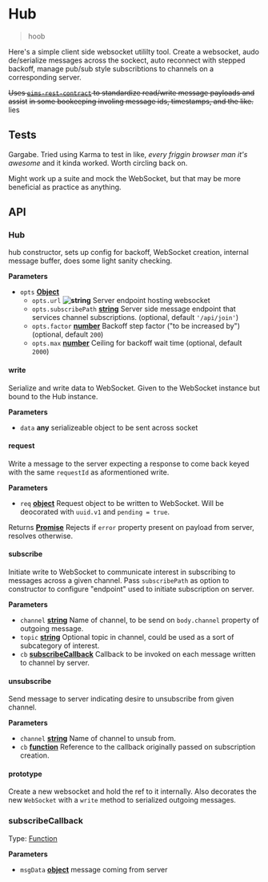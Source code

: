 # Hub

> hoob

Here's a simple client side websocket utililty tool. Create a websocket, audo
de/serialize messages across the sockect, auto reconnect with stepped backoff,
manage pub/sub style subscribtions to channels on a corresponding server.

~~Uses [`eims-rest-contract`] to standardize read/write message payloads and assist~~
~~in some bookeeping involing message ids, timestamps, and the like.~~ lies

## Tests

Gargabe. Tried using Karma to test in like, _every friggin browser man it's
awesome_ and it kinda worked. Worth circling back on.

Might work up a suite and mock the WebSocket, but that may be more beneficial
as practice as anything.

[`eims-rest-contract`]: (https://github.com/enlore/eims-rest-contract)

## API

<!-- Generated by documentation.js. Update this documentation by updating the source code. -->

### Hub

hub constructor, sets up config for backoff, WebSocket creation,
internal message buffer, does some light sanity checking.

**Parameters**

-   `opts` **[Object](https://developer.mozilla.org/en-US/docs/Web/JavaScript/Reference/Global_Objects/Object)** 
    -   `opts.url` **![string](https://developer.mozilla.org/en-US/docs/Web/JavaScript/Reference/Global_Objects/String)** Server endpoint hosting websocket
    -   `opts.subscribePath` **[string](https://developer.mozilla.org/en-US/docs/Web/JavaScript/Reference/Global_Objects/String)** Server side message endpoint that
        services channel subscriptions. (optional, default `'/api/join'`)
    -   `opts.factor` **[number](https://developer.mozilla.org/en-US/docs/Web/JavaScript/Reference/Global_Objects/Number)** Backoff step factor ("to be increased by") (optional, default `200`)
    -   `opts.max` **[number](https://developer.mozilla.org/en-US/docs/Web/JavaScript/Reference/Global_Objects/Number)** Ceiling for backoff wait time (optional, default `2000`)

#### write

Serialize and write data to WebSocket. Given to the WebSocket instance but
bound to the Hub instance.

**Parameters**

-   `data` **any** serializeable object to be sent across socket

#### request

Write a message to the server expecting a response to come back keyed
with the same `requestId` as aformentioned write.

**Parameters**

-   `req` **[object](https://developer.mozilla.org/en-US/docs/Web/JavaScript/Reference/Global_Objects/Object)** Request object to be written to WebSocket. Will be
    deocorated with `uuid.v1` and `pending = true`.

Returns **[Promise](https://developer.mozilla.org/en-US/docs/Web/JavaScript/Reference/Global_Objects/Promise)** Rejects if `error` property present on payload from
server, resolves otherwise.

#### subscribe

Initiate write to WebSocket to communicate interest in subscribing to
messages across a given channel. Pass `subscribePath` as option to
constructor to configure "endpoint" used to initiate subscription on server.

**Parameters**

-   `channel` **[string](https://developer.mozilla.org/en-US/docs/Web/JavaScript/Reference/Global_Objects/String)** Name of channel, to be send on `body.channel`
    property of outgoing message.
-   `topic` **[string](https://developer.mozilla.org/en-US/docs/Web/JavaScript/Reference/Global_Objects/String)** Optional topic in channel, could be used as a sort of
    subcategory of interest.
-   `cb` **[subscribeCallback](#subscribecallback)** Callback to be invoked on each message written to
    channel by server.

#### unsubscribe

Send message to server indicating desire to unsubscribe from given
channel.

**Parameters**

-   `channel` **[string](https://developer.mozilla.org/en-US/docs/Web/JavaScript/Reference/Global_Objects/String)** Name of channel to unsub from.
-   `cb` **[function](https://developer.mozilla.org/en-US/docs/Web/JavaScript/Reference/Statements/function)** Reference to the callback originally passed on
    subscription creation.

#### prototype

Create a new websocket and hold the ref to it internally. Also
decorates the new `WebSocket` with a `write` method to serialized outgoing
messages.

### subscribeCallback

Type: [Function](https://developer.mozilla.org/en-US/docs/Web/JavaScript/Reference/Statements/function)

**Parameters**

-   `msgData` **[object](https://developer.mozilla.org/en-US/docs/Web/JavaScript/Reference/Global_Objects/Object)** message coming from server
